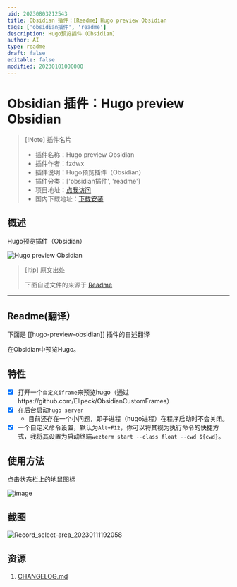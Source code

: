 ```yaml
---
uid: 20230803212543
title: Obsidian 插件：【Readme】Hugo preview Obsidian
tags: ['obsidian插件', 'readme']
description: Hugo预览插件（Obsidian）
author: AI
type: readme
draft: false
editable: false
modified: 20230101000000
---
```


# Obsidian 插件：Hugo preview Obsidian

> [!Note] 插件名片
> - 插件名称：Hugo preview Obsidian
> - 插件作者：fzdwx
> - 插件说明：Hugo预览插件（Obsidian）
> - 插件分类：['obsidian插件', 'readme']
> - 项目地址：[点我访问](https://github.com/fzdwx/hugo-preview-obsidian)
> - 国内下载地址：[下载安装](https://pkmer.cn/products/plugin/pluginMarket/?hugo-preview-obsidian)

## 概述

Hugo预览插件（Obsidian）

![Hugo preview Obsidian](https://cdn.pkmer.cn/covers/hugo-preview-obsidian.png!pkmer)

> [!tip] 原文出处
> 
>下面自述文件的来源于 [Readme](https://ghproxy.net/https://raw.githubusercontent.com/fzdwx/hugo-preview-obsidian/main/README.md)
> 

---

## Readme(翻译）

下面是 [[hugo-preview-obsidian]] 插件的自述翻译



在Obsidian中预览Hugo。

## 特性

- [x] 打开一个`自定义iframe`来预览hugo（通过https://github.com/Ellpeck/ObsidianCustomFrames）
- [x] 在后台启动`hugo server`
	- 目前还存在一个小问题，即子进程（hugo进程）在程序启动时不会关闭。
- [x] 一个自定义命令设置，默认为`Alt+F12`，你可以将其视为执行命令的快捷方式，我将其设置为启动终端`wezterm start --class float --cwd ${cwd}`。

## 使用方法

点击状态栏上的地鼠图标

![image](https://user-images.githubusercontent.com/65269574/211792531-e10b9d69-f109-4f75-aff6-1a8c132f8b40.png)

## 截图

![Record_select-area_20230111192058](https://user-images.githubusercontent.com/65269574/211794013-eab76237-433d-4b9f-bc22-0bb0e4c1fe28.gif)

## 资源

1. [CHANGELOG.md](CHANGELOG.md)



